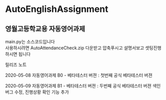 # AutoEnglishAssignment
영월고등학교용 자동영어과제
---


main.py는 소스코드입니다   
사용하시려면 AutoAttendanceCheck.zip 다운받고 압축푸시고 설명서보고 셋팅진행하시면 됩니다



릴리즈 노트     

2020-05-08 자동영어과제 B0 - 베타테스터 버젼 : 첫번째 공식 베타테스터 버젼

2020-05-09 자동영어과제 B1 - 베타테스터 버젼 : 두번째 공식 베타테스터 버젼
  색인 버그 수정, 진행상황 확인 기능 추가